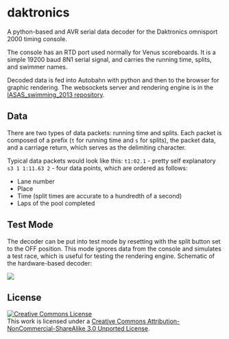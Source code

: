 daktronics
==========

A python-based and AVR serial data decoder for the Daktronics omnisport 2000 timing console.

The console has an RTD port used normally for Venus scoreboards. It is a simple 19200 baud 8N1 serial signal, and carries the running time, splits, and swimmer names.

Decoded data is fed into Autobahn with python and then to the browser for graphic rendering. The websockets server and rendering engine is in the [IASAS_swimming_2013 repository](https://github.com/xyk2/IASAS_swimming_2013).

Data
-----------
There are two types of data packets: running time and splits. Each packet is composed of a prefix (`t` for running time and `s` for splits), the packet data, and a carriage return, which serves as the delimiting character. 

Typical data packets would look like this:
`t1:02.1` - pretty self explanatory
`s3 1 1:11.63 2` - four data points, which are ordered as follows:

* Lane number
* Place
* Time (split times are accurate to a hundredth of a second)
* Laps of the pool completed


Test Mode
----------
The decoder can be put into test mode by resetting with the split button set to the OFF position. This mode ignores data from the console and simulates a test race, which is useful for testing the rendering engine. 
Schematic of the hardware-based decoder:

<!-- <img src='https://raw.github.com/xyk2/daktronics/master/img/back_panel.png'/>
<img src='https://raw.github.com/xyk2/daktronics/master/img/decoder_schematic.png'/>
<img src='https://raw.github.com/xyk2/daktronics/master/img/graphic_sample.png'/> -->
<img src='https://raw.github.com/xyk2/daktronics/master/img/readme.png'/>



License
-
<a rel="license" href="http://creativecommons.org/licenses/by-nc-sa/3.0/deed.en_US"><img alt="Creative Commons License" style="border-width:0;" src="https://raw.github.com/xyk2/daktronics/master/img/cc_a_nc_sa.png" /></a><br />This work is licensed under a <a rel="license" href="http://creativecommons.org/licenses/by-nc-sa/3.0/deed.en_US">Creative Commons Attribution-NonCommercial-ShareAlike 3.0 Unported License</a>.
